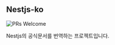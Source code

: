 ## Nestjs-ko

![PRs Welcome](https://img.shields.io/badge/PRs-welcome-brightgreen.svg?style=flat-square)

Nestjs의 공식문서를 번역하는 프로젝트입니다.
